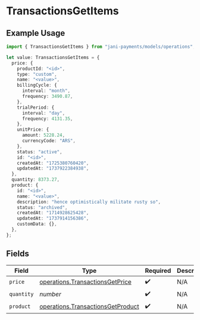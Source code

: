 # TransactionsGetItems

## Example Usage

```typescript
import { TransactionsGetItems } from "jani-payments/models/operations";

let value: TransactionsGetItems = {
  price: {
    productId: "<id>",
    type: "custom",
    name: "<value>",
    billingCycle: {
      interval: "month",
      frequency: 3490.87,
    },
    trialPeriod: {
      interval: "day",
      frequency: 4131.35,
    },
    unitPrice: {
      amount: 5228.24,
      currencyCode: "ARS",
    },
    status: "active",
    id: "<id>",
    createdAt: "1725380760420",
    updatedAt: "1737922384938",
  },
  quantity: 8373.27,
  product: {
    id: "<id>",
    name: "<value>",
    description: "hence optimistically militate rusty so",
    status: "archived",
    createdAt: "1714928625428",
    updatedAt: "1737914156386",
    customData: {},
  },
};
```

## Fields

| Field                                                                                  | Type                                                                                   | Required                                                                               | Description                                                                            |
| -------------------------------------------------------------------------------------- | -------------------------------------------------------------------------------------- | -------------------------------------------------------------------------------------- | -------------------------------------------------------------------------------------- |
| `price`                                                                                | [operations.TransactionsGetPrice](../../models/operations/transactionsgetprice.md)     | :heavy_check_mark:                                                                     | N/A                                                                                    |
| `quantity`                                                                             | *number*                                                                               | :heavy_check_mark:                                                                     | N/A                                                                                    |
| `product`                                                                              | [operations.TransactionsGetProduct](../../models/operations/transactionsgetproduct.md) | :heavy_check_mark:                                                                     | N/A                                                                                    |